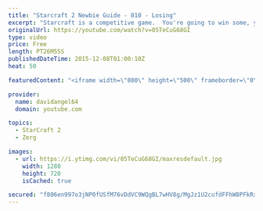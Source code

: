 ```yaml
---
title: "Starcraft 2 Newbie Guide - 010 - Losing"
excerpt: "Starcraft is a competitive game.  You're going to win some, you're going to lose some.  When you win a game, you feel good, and that's awesome.  But how do you react to losing a game?  How you react to losing in a competitive game like Starcraft 2 is an important consideration.  The biggest concept is"
originalUrl: https://youtube.com/watch?v=05TeCuG68GI
type: video
price: Free
length: PT26M55S
publishedDateTime: 2015-12-08T01:00:10Z
heat: 50

featuredContent: "<iframe width=\"800\" height=\"500\" frameborder=\"0\" src=\"https://www.youtube.com/embed/05TeCuG68GI\" allow=\"accelerometer; autoplay; encrypted-media; gyroscope; picture-in-picture\" allowfullscreen></iframe>"

provider:
  name: davidangel64
  domain: youtube.com

topics:
  - StarCraft 2
  - Zerg

images:
  - url: https://i.ytimg.com/vi/05TeCuG68GI/maxresdefault.jpg
    width: 1280
    height: 720
    isCached: true

secured: "f806en997o3jNP0fUSfM76vDdVC9WQgBL7wHV8g/MgJz1U2cufdFFhW8PFkRxVAZfL9i/T6DnCjrDe17Z2dplnt8q55kkqdy34H0LADePrzP2RakpX1WJuLvrX6ba7zFLWJR7UPUNpSIwqYVy2Wnjc4e6Je3RhHPoiT+vg0Ptiu8iai35qu/NbNdz+b13kF5GJzrY4gzO+yymvkp2dt9L9hKZEP4F0agEbFBbUZ/eZz6h1PObkLz4Z28qCrCuGmQJ2/l8DEaF7RTDK+xXe9W0ieQvpEXfko+a1srJRz2SW2ZyT2aIk4p3nNpDIUQSk32ZNXFm0hx7fE/IjFiLX+GgI8K9+2d2CnTMi10jyWghsBnVOUOUhspksbC8BG89EVcxbn5H4M1j4ouHLnKPkf4kcsVuJwZov4Yo48V79rDrYE=;PRDGHK8l9IPFyKJYwEJLhg=="
---
```


